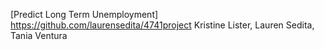 [Predict Long Term Unemployment] https://github.com/laurensedita/4741project Kristine Lister, Lauren Sedita, Tania Ventura
